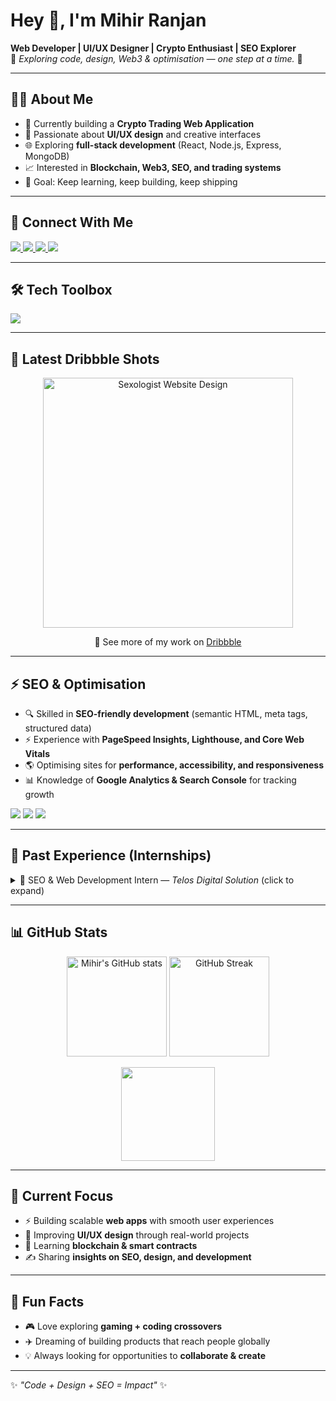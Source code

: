 # Hey 👋, I'm Mihir Ranjan  

**Web Developer | UI/UX Designer | Crypto Enthusiast | SEO Explorer**  
🌱 *Exploring code, design, Web3 & optimisation — one step at a time.* 🚀  

---

## 👨‍💻 About Me  

- 🔭 Currently building a **Crypto Trading Web Application**  
- 🎨 Passionate about **UI/UX design** and creative interfaces  
- 🌐 Exploring **full-stack development** (React, Node.js, Express, MongoDB)  
- 📈 Interested in **Blockchain, Web3, SEO, and trading systems**  
- 🎯 Goal: Keep learning, keep building, keep shipping  

---

## 🔗 Connect With Me  

<p>
  <a href="https://www.linkedin.com/in/mihirrr/" target="_blank">
    <img src="https://img.shields.io/badge/LinkedIn-%230A66C2.svg?&style=for-the-badge&logo=linkedin&logoColor=white" />
  </a>
  <a href="https://dribbble.com/connectmihir" target="_blank">
    <img src="https://img.shields.io/badge/Dribbble-%23EA4C89.svg?&style=for-the-badge&logo=dribbble&logoColor=white" />
  </a>
  <a href="mailto:connectmihirr@gmail.com" target="_blank">
    <img src="https://img.shields.io/badge/Gmail-D14836.svg?&style=for-the-badge&logo=gmail&logoColor=white" />
  </a>
  <a href="https://mihirranjan.in/" target="_blank">
    <img src="https://img.shields.io/badge/Portfolio-%23000000.svg?&style=for-the-badge&logo=vercel&logoColor=white" />
  </a>
</p>  

---

## 🛠️ Tech Toolbox  

<p>
  <img src="https://skillicons.dev/icons?i=html,css,js,ts,react,nextjs,nodejs,express,mongodb,tailwind,figma,git,github,vscode,linux,bootstrap,cpp,wordpress" />
</p>

---

## 🎨 Latest Dribbble Shots  

<p align="center">
  <a href="https://dribbble.com/shots/26313600-Sexologist-Website" target="_blank">
    <img src="https://cdn.dribbble.com/userupload/15126840/file/original-d7fa8c4a06bdbca4a157d8e6826aa0b0.png" width="400" alt="Sexologist Website Design"/>
  </a>
</p>

<p align="center">
  🔗 See more of my work on <a href="https://dribbble.com/connectmihir" target="_blank">Dribbble</a>
</p>



---

## ⚡ SEO & Optimisation  

- 🔍 Skilled in **SEO-friendly development** (semantic HTML, meta tags, structured data)  
- ⚡ Experience with **PageSpeed Insights, Lighthouse, and Core Web Vitals**  
- 🌎 Optimising sites for **performance, accessibility, and responsiveness**  
- 📊 Knowledge of **Google Analytics & Search Console** for tracking growth  

<p>
  <img src="https://img.shields.io/badge/SEO-4285F4?style=for-the-badge&logo=google&logoColor=white" />
  <img src="https://img.shields.io/badge/Lighthouse-FF6F00?style=for-the-badge&logo=lighthouse&logoColor=white" />
  <img src="https://img.shields.io/badge/Analytics-E37400?style=for-the-badge&logo=google-analytics&logoColor=white" />
</p>

---

## 💼 Past Experience (Internships)  

<details>
  <summary>🔹 SEO & Web Development Intern — <i>Telos Digital Solution</i> (click to expand)</summary>  

**Projects Completed:**  
- Created an **SEO-optimised website** generating *5k+ impressions*, *2%+ CTR* with avg. position of *22*.  
- Built and optimised **37 technical blogs** (SEO, content marketing, local SEO) → *27k+ impressions*.  
- Designed & deployed **9 websites** for B2B, D2C, and portfolios.  
- Provided **WordPress training** and created basic HTML sites to meet business goals.  
- Developed and managed a **content HubSpot** to increase organic visibility and traffic.  

**Key Achievements:**  
1. Ranked site on Google for **200+ keywords in 3 months**.  
2. Achieved avg. position **#50** across targeted keywords.  
3. Secured top Bing positions for **130+ keywords** (avg. under top 5).  
4. Generated **27k+ impressions** and **45+ organic clicks** with SEO.  
5. Drove **1.4k+ impressions** via image search with 10+ clicks.  
6. Generated **1.5k+ Bing impressions** and 18+ clicks (CTR > 1.4%).  
7. Implemented **on-page SEO, keyword research, content strategy, and technical SEO**.  
8. Continuously monitored with **Google Analytics, Search Console, and SEO tools** for refinement.  

</details>  

---

## 📊 GitHub Stats  

<p align="center">
  <img src="https://github-readme-stats.vercel.app/api?username=connectmihir&show_icons=true&theme=tokyonight" alt="Mihir's GitHub stats" height="160"/>
  <img src="https://github-readme-streak-stats.herokuapp.com/?user=connectmihir&theme=tokyonight" alt="GitHub Streak" height="160"/>
</p>

<p align="center">
  <img src="https://github-readme-stats.vercel.app/api/top-langs/?username=connectmihir&layout=compact&theme=tokyonight" height="150"/>
</p>

---

## 🚀 Current Focus  

- ⚡ Building scalable **web apps** with smooth user experiences  
- 📱 Improving **UI/UX design** through real-world projects  
- 🔐 Learning **blockchain & smart contracts**  
- ✍️ Sharing **insights on SEO, design, and development**  

---

## 🌟 Fun Facts  

- 🎮 Love exploring **gaming + coding crossovers**  
- ✈️ Dreaming of building products that reach people globally  
- 💡 Always looking for opportunities to **collaborate & create**  

---

✨ *"Code + Design + SEO = Impact"* ✨
